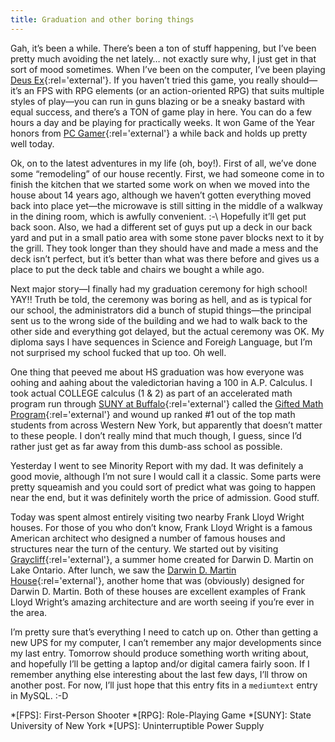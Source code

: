 ```yaml
---
title: Graduation and other boring things
---
```

Gah, it’s been a while. There’s been a ton of stuff happening, but I’ve been pretty much avoiding the net lately… not exactly sure why, I just get in that sort of mood sometimes. When I’ve been on the computer, I’ve been playing [Deus Ex](http://www.planetdeusex.com/ "PlanetDeusEx - a decent site for information and stuff"){:rel='external'}. If you haven’t tried this game, you really should—it’s an FPS with RPG elements (or an action-oriented RPG) that suits multiple styles of play—you can run in guns blazing or be a sneaky bastard with equal success, and there’s a TON of game play in here. You can do a few hours a day and be playing for practically weeks. It won Game of the Year honors from [PC Gamer](http://www.pcgamer.com/ "A great magazine on PC gaming"){:rel='external'} a while back and holds up pretty well today.

Ok, on to the latest adventures in my life (oh, boy!). First of all, we’ve done some “remodeling” of our house recently. First, we had someone come in to finish the kitchen that we started some work on when we moved into the house about 14 years ago, although we haven’t gotten everything moved back into place yet—the microwave is still sitting in the middle of a walkway in the dining room, which is awfully convenient. :-\ Hopefully it’ll get put back soon. Also, we had a different set of guys put up a deck in our back yard and put in a small patio area with some stone paver blocks next to it by the grill. They took longer than they should have and made a mess and the deck isn’t perfect, but it’s better than what was there before and gives us a place to put the deck table and chairs we bought a while ago.

Next major story—I finally had my graduation ceremony for high school! YAY!! Truth be told, the ceremony was boring as hell, and as is typical for our school, the administrators did a bunch of stupid things—the principal sent us to the wrong side of the building and we had to walk back to the other side and everything got delayed, but the actual ceremony was OK. My diploma says I have sequences in Science and Foreig<em>h</em> Language, but I’m not surprised my school fucked that up too. Oh well.

One thing that peeved me about HS graduation was how everyone was oohing and aahing about the valedictorian having a 100 in A.P. Calculus. I took actual COLLEGE calculus (1 & 2) as part of an accelerated math program run through [SUNY at Buffalo](http://www.buffalo.edu/ "State University of New York at Buffalo"){:rel='external'} called the [Gifted Math Program](http://wings.buffalo.edu/org/giftedmath/){:rel='external'} and wound up ranked #1 out of the top math students from across Western New York, but apparently that doesn’t matter to these people. I don’t really mind that much though, I guess, since I’d rather just get as far away from this dumb-ass school as possible.

Yesterday I went to see Minority Report with my dad. It was definitely a good movie, although I’m not sure I would call it a classic. Some parts were pretty squeamish and you could sort of predict what was going to happen near the end, but it was definitely worth the price of admission. Good stuff.

Today was spent almost entirely visiting two nearby Frank Lloyd Wright houses. For those of you who don’t know, Frank Lloyd Wright is a famous American architect who designed a number of famous houses and structures near the turn of the century. We started out by visiting [Graycliff](http://graycliff.bfn.org/){:rel='external'}, a summer home created for Darwin D. Martin on Lake Ontario. After lunch, we saw the [Darwin D. Martin House](http://www.darwinmartinhouse.org/){:rel='external'}, another home that was (obviously) designed for Darwin D. Martin. Both of these houses are excellent examples of Frank Lloyd Wright’s amazing architecture and are worth seeing if you’re ever in the area.

I’m pretty sure that’s everything I need to catch up on. Other than getting a new UPS for my computer, I can’t remember any major developments since my last entry. Tomorrow should produce something worth writing about, and hopefully I’ll be getting a laptop and/or digital camera fairly soon. If I remember anything else interesting about the last few days, I’ll throw on another post. For now, I’ll just hope that this entry fits in a `mediumtext` entry in MySQL. :-D

*[FPS]: First-Person Shooter
*[RPG]: Role-Playing Game
*[SUNY]: State University of New York
*[UPS]: Uninterruptible Power Supply